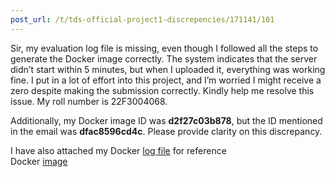 ```yaml
---
post_url: /t/tds-official-project1-discrepencies/171141/101
---
```

Sir, my evaluation log file is missing, even though I followed all the steps to generate the Docker image correctly. The system indicates that the server didn’t start within 5 minutes, but when I uploaded it, everything was working fine. I put in a lot of effort into this project, and I’m worried I might receive a zero despite making the submission correctly. Kindly help me resolve this issue. My roll number is 22F3004068.

Additionally, my Docker image ID was **d2f27c03b878**, but the ID mentioned in the email was **dfac8596cd4c**. Please provide clarity on this discrepancy.

I have also attached my Docker [log file](https://drive.google.com/file/d/1exrdQOCjbrCFux2hC4OQH_BfgiijCzD1/view?usp=drivesdk) for reference  
Docker [image](https://hub.docker.com/repository/docker/docaravind21/tds-project-1/tags)